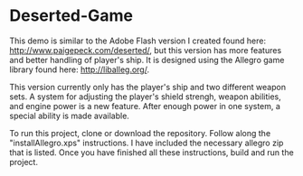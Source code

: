 # Deserted-Game  
This demo is similar to the Adobe Flash version I created found here: http://www.paigepeck.com/deserted/, but this version has more features and better handling of player's ship. It is designed using the Allegro game library found here: http://liballeg.org/. 

This version currently only has the player's ship and two different weapon sets. A system for adjusting the player's shield strengh, weapon abilities, and engine power is a new feature. After enough power in one system, a special ability is made available. 

To run this project, clone or download the repository. Follow along the "installAllegro.xps" instructions. I have included the necessary allegro zip that is listed. Once you have finished all these instructions, build and run the project.
